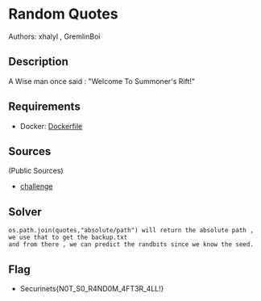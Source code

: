 # Random Quotes

Authors: xhalyl , GremlinBoi

## Description
A Wise man once said : "Welcome To Summoner's Rift!"

## Requirements
- Docker: [Dockerfile](./challenge/Dockerfile)

## Sources
  (Public Sources)
- [challenge](./challenge/)

## Solver
```
os.path.join(quotes,"absolute/path") will return the absolute path , we use that to get the backup.txt
and from there , we can predict the randbits since we know the seed.
```
## Flag
- Securinets{N0T_S0_R4ND0M_4FT3R_4LL!}
